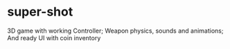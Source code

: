 # super-shot
3D game with working Controller;
Weapon physics, sounds and animations;
And ready UI with coin inventory
